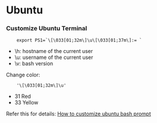 Ubuntu
=======

### Customize Ubuntu Terminal

```shell
    export PS1=`\[\033[01;32m\]\u\[\033[01;37m\]:= `
```

+ \h: hostname of the current user
+ \u: username of the current user
+ \v: bash version

Change color:
```shell
    '\[\033[01;32m\]\u'
```

+ 31 Red
+ 33 Yellow

Refer this for details:
[How to customize ubuntu bash prompt](https://vitux.com/how-to-customize-ubuntu-bash-prompt/?__cf_chl_jschl_tk__=8c8c72158ca74d21fa1cdca750ead3c8b6a1ea8d-1587178357-0-AaAKk_FH3KHVWPR_WwVgfgdBIYIMc-ANZU_SN0f5phdfDfnC5iqo_EN4yaM_fiNmIeTbQXHeRPJwJ_pOGlS793Cr5eqdASU2-fD_-rH_pTm5fNVorgFwetWG5Tt6td4hV_TuIuU3f0txev-o9qLFD-d4TYfE8RSdj5Oh2MOf8k0jiiYKOHuWEtLUE8xCtrLK1ZLUlXZdlGXHcfPuAHs-l6zivdHtWYhYHKD8BoHT-4-lXCS2-mCll0Lhc_AOUFzo9yIhJ5SXOhV4TI0EIfpFVY9mK2vMrUIQQmRR7cnhUQkYZBOb2cS-hGinPEyt50shAzd4JKDneylFDznHD_UonvczucQr9_jyN7UCbYdy5cnIrUiTdHH1O5hBOTiA_aKWSQ)
